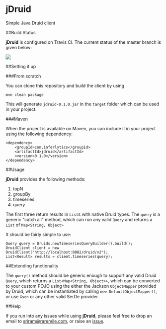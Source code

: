 # jDruid
Simple Java Druid client

##Build Status

**jDruid** is configured on Travis CI. The current status of the master branch is given below:

![](https://travis-ci.org/InferlyticsOSS/jDruid.svg?branch=master)

##Setting it up

###From scratch

You can clone this repository and build the client by using 

	mvn clean package 

This will generate `jdruid-0.1.0.jar` in the `target` folder which can be used in your project.

###Maven

When the project is available on Maven, you can include it in your project using the following dependency:

    <dependency>
	    <groupId>com.inferlytics</groupId>
	    <artifactId>jdruid</artifactId>
	    <version>0.1.0</version>
	</dependency>

##Usage

**jDruid** provides the following methods:

1. topN
2. groupBy
3. timeseries
4. query

The first three return results in `List`s with native Druid types. The `query` is a generic "catch all" method, which can run any valid `Query` and returns a `List` of `Map<String, Object>`

It should be fairly simple to use:

	Query query = Druids.newTimeseriesQueryBuilder().build();
    DruidClient client = new DruidClient("http://localhost:8082/druid/v2");
	List<Result> results = client.timeseries(query);

##Extending functionality

The `query()` method should be generic enough to support any valid Druid `Query`, which returns a `List<Map<String, Object>>`, which can be converted to your custom POJO using the either the Jackson `ObjectMapper` provided by Druid, which can be instantiated by calling `new DefaultObjectMapper()`, or use `Gson` or any other valid SerDe provider.

##Help

If you run into any issues while using **jDruid**, please feel free to drop an email to sriram@raremile.com, or raise an [issue](http://github.com/InferlyticsOSS/jDruid/issues).
